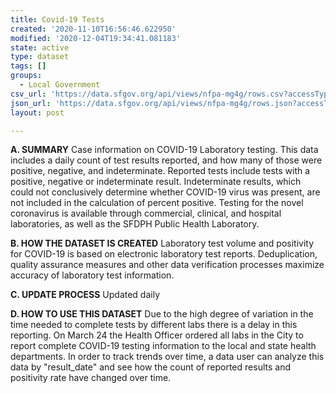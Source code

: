 ```yaml
---
title: Covid-19 Tests
created: '2020-11-10T16:56:46.622950'
modified: '2020-12-04T19:34:41.081183'
state: active
type: dataset
tags: []
groups:
  - Local Government
csv_url: 'https://data.sfgov.org/api/views/nfpa-mg4g/rows.csv?accessType=DOWNLOAD'
json_url: 'https://data.sfgov.org/api/views/nfpa-mg4g/rows.json?accessType=DOWNLOAD'
layout: post

---
```

<strong>A. SUMMARY</strong>
Case information on COVID-19 Laboratory testing. This data includes a daily count of test results reported, and how many of those were positive, negative, and indeterminate. Reported tests include tests with a positive, negative or indeterminate result. Indeterminate results, which could not conclusively determine whether COVID-19 virus was present, are not included in the calculation of percent positive. Testing for the novel coronavirus is available through commercial, clinical, and hospital laboratories, as well as the SFDPH Public Health Laboratory.

<strong>B. HOW THE DATASET IS CREATED</strong>
Laboratory test volume and positivity for COVID-19 is based on electronic laboratory test reports. Deduplication, quality assurance measures and other data verification processes maximize accuracy of laboratory test information.

<strong>C. UPDATE PROCESS</strong>
Updated daily

<strong>D. HOW TO USE THIS DATASET</strong>
Due to the high degree of variation in the time needed to complete tests by different labs there is a delay in this reporting. On March 24 the Health Officer ordered all labs in the City to report complete COVID-19 testing information to the local and state health departments. In order to track trends over time, a data user can analyze this data by "result_date" and see how the count of reported results and positivity rate have changed over time.
